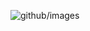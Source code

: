 ![github/images](https://www.ayokasystems.com/wp-content/uploads/software-product-development-blog.jpg)
